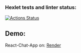 ### Hexlet tests and linter status:

[![Actions Status](https://github.com/elenashcherbinina/frontend-project-12/workflows/hexlet-check/badge.svg)](https://github.com/elenashcherbinina/frontend-project-12/actions)

## Demo:

React-Chat-App on: <a href="https://hexlet-chat-tg0o.onrender.com/" target="_blank">Render</a>
